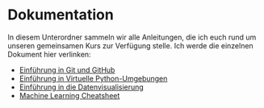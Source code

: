 # Dokumentation

In diesem Unterordner sammeln wir alle Anleitungen, die ich euch rund um unseren gemeinsamen Kurs zur Verfügung stelle. Ich werde die einzelnen Dokument hier verlinken:

* [Einführung in Git und GitHub](github.md)
* [Einführung in Virtuelle Python-Umgebungen](virtualenv.md)
* [Einführung in die Datenvisualisierung](plotting.md)
* [Machine Learning Cheatsheet](cheatsheet.md)